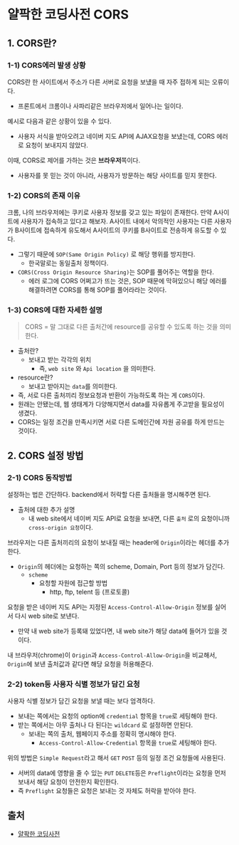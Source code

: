 # 얄팍한 코딩사전 CORS

## 1. CORS란?

### 1-1) CORS에러 발생 상황

CORS란 한 사이트에서 주소가 다른 서버로 요청을 보넀을 때 자주 접하게 되는 오류이다.
* 프론트에서 크롬이나 사파리같은 브라우저에서 일어나는 일이다.

예시로 다음과 같은 상황이 있을 수 있다.
* 사용자 서식을 받아오려고 네이버 지도 API에 AJAX요청을 보냈는데, CORS 에러로 요청이 보내지지 않았다.

이때, CORS로 제어를 가하는 것은 **브라우저**쪽이다.
* 사용자를 못 믿는 것이 아니라, 사용자가 방문하는 해당 사이트를 믿지 못한다.

### 1-2) CORS의 존재 이유

크롬, 나의 브라우저에는 쿠키로 사용자 정보를 갖고 있는 파일이 존재한다.
만약 A사이트에 사용자가 접속하고 있다고 해보자. A사이트 내에서 악의적인 사용자는 다른 사용자가 B사이트에 접속하게 유도해서 A사이트의 쿠키를 B사이트로 전송하게 유도할 수 있다.
* 그렇기 때문에 `SOP(Same Origin Policy)` 로 해당 행위를 방지한다.
  * 한국말로는 동일출처 정책이다.
* `CORS(Cross Origin Resource Sharing)`는 SOP를 풀어주는 역할을 한다.
    * 에러 로그에 CORS 어쩌고가 뜨는 것은, SOP 때문에 막혀있으니 해당 에러를 해결하려면 CORS를 통해 SOP를 풀어라라는 것이다.

### 1-3) CORS에 대한 자세한 설명

> CORS = 말 그대로 다른 출처간에 resource를 공유할 수 있도록 하는 것을 의미한다.

* 출처란?
  * 보내고 받는 각각의 위치
    * 즉, `web site` 와 `Api location` 을 의미한다.
* resource란?
  * 보내고 받아지는 `data`를 의미한다.
* 즉, 서로 다른 출처끼리 정보요청과 반환이 가능하도록 하는 게 `CORS`이다.
* 원래는 안됐는데, 웹 생태계가 다양해지면서 data를 자유롭게 주고받을 필요성이 생겼다.
* CORS는 일정 조건을 만족시키면 서로 다른 도메인간에 자원 공유를 하게 만드는 것이다.

## 2. CORS 설정 방법

### 2-1) CORS 동작방법

설정하는 법은 간단하다. backend에서 허락할 다른 출처들을 명시해주면 된다.
* 출처에 대한 추가 설명
  * 내 web site에서 네이버 지도 API로 요청을 보내면, 다른 `출처` 로의 요청이니까 `cross-origin 요청`이다.

브라우저는 다른 출처끼리의 요청이 보내질 때는 header에 `Origin`이라는 헤더를 추가한다.
  * `Origin`의 헤더에는 요청하는 쪽의 scheme, Domain, Port 등의 정보가 담긴다.
    * `scheme`
      * 요청할 자원에 접근할 방법
        * http, ftp, telent 등 (프로토콜)

요청을 받은 네이버 지도 API는 지정된 `Access-Control-Allow-Origin` 정보를 실어서 다시 web site로 보낸다.
  * 만약 내 web site가 등록돼 있었다면, 내 web site가 해당 data에 들어가 있을 것이다.

내 브라우저(chrome)이 `Origin`과 `Access-Control-Allow-Origin`을 비교해서, `Origin`에 보낸 출처값과 같다면 해당 요청을 허용해준다.

### 2-2) token등 사용자 식별 정보가 담긴 요청

사용자 식별 정보가 담긴 요청을 보낼 때는 보다 엄격하다.
  * 보내는 쪽에서는 요청의 option에 `credential` 항목을 `true`로 세팅해야 한다.
  * 받는 쪽에서는 아무 출처나 다 된다는 `wildcard` 로 설정하면 안된다.
    * 보내는 쪽의 출처, 웹페이지 주소를 정확히 명시해야 한다.
      * `Access-Control-Allow-Credential` 항목을 `true`로 세팅해야 한다.

위의 방법은 `Simple Request`라고 해서 `GET` `POST` 등의 일정 조건 요청들에 사용된다.
  * 서버의 data에 영향을 줄 수 있는 `PUT` `DELETE`등은 `Preflight`이라는 요청을 먼저 보내서 해당 요청이 안전한지 확인한다.
  * 즉 `Preflight` 요청들은 요청은 보내는 것 자체도 허락을 받아야 한다.

## 출처

* [얄팍한 코딩사전](https://www.youtube.com/watch?v=bW31xiNB8Nc&t=533s&ab_channel=%EC%96%84%ED%8C%8D%ED%95%9C%EC%BD%94%EB%94%A9%EC%82%AC%EC%A0%84)






